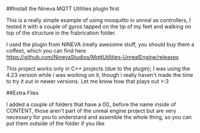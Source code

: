 ##Install the Nineva MQTT Utilities plugin first

This is a really simple example of using mosquitto in unreal as controllers, 
I tested it with a couple of gyros tapped on the tip of my feet and walking 
on top of the structure in the frabrication folder.

I used the plugin from NINEVA (really awesome stuff, you should buy them a 
coffee), which you can find here https://github.com/NinevaStudios/MqttUtilities-UnrealEngine/releases

This project works only in C++ projects (due to the plugin); I was using 
the 4.23 version while i was working on it, though i really haven't made 
the time to try it out in newer versions. Let me know how that plays out >:3

##Extra Files

I added a couple of folders that have a 00_ before the name inside of CONTENT, those aren't
part of the unreal engine project but are very necessary for you to understand
and assemble the whole thing, so you can put them outside of the folder if you like